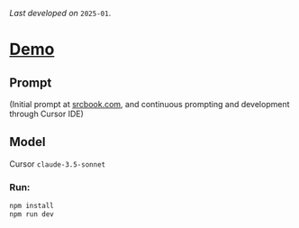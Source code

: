 *Last developed on* `2025-01`.
# [Demo](https://02pp.vercel.app/)

## Prompt
(Initial prompt at [srcbook.com](https://srcbook.com/), and continuous prompting and development through Cursor IDE)

## Model
Cursor `claude-3.5-sonnet`

### Run:

```bash
npm install
npm run dev
```
